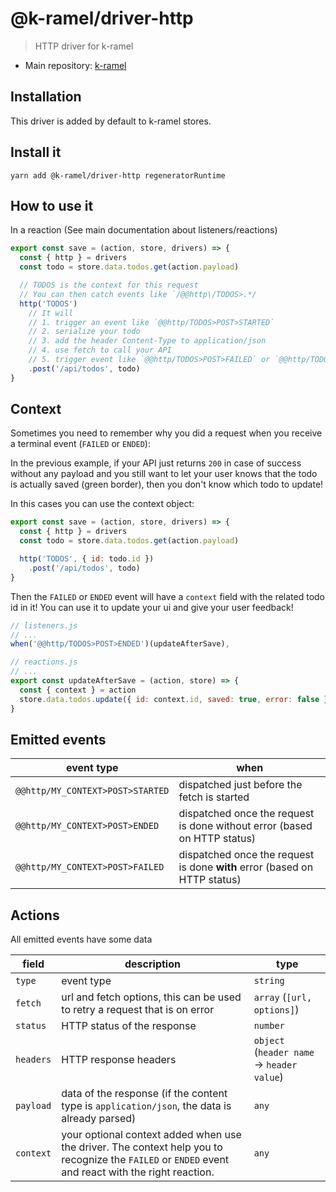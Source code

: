 # @k-ramel/driver-http
> HTTP driver for k-ramel

 - Main repository: [k-ramel](https://github.com/alakarteio/k-ramel)

## Installation
This driver is added by default to k-ramel stores.

## Install it
`yarn add @k-ramel/driver-http regeneratorRuntime`

## How to use it
In a reaction (See main documentation about listeners/reactions)

```js
export const save = (action, store, drivers) => {
  const { http } = drivers
  const todo = store.data.todos.get(action.payload)

  // TODOS is the context for this request
  // You can then catch events like `/@@http\/TODOS>.*/
  http('TODOS')
    // It will
    // 1. trigger an event like `@@http/TODOS>POST>STARTED`
    // 2. serialize your todo
    // 3. add the header Content-Type to application/json
    // 4. use fetch to call your API
    // 5. trigger event like `@@http/TODOS>POST>FAILED` or `@@http/TODOS>POST>ENDED`
    .post('/api/todos', todo)
}
```

## Context
Sometimes you need to remember why you did a request when you receive a terminal event (`FAILED` or `ENDED`):

In the previous example, if your API just returns `200` in case of success without any payload and you still want to let your user knows that the todo is actually saved (green border), then you don't know which todo to update!

In this cases you can use the context object:
```js
export const save = (action, store, drivers) => {
  const { http } = drivers
  const todo = store.data.todos.get(action.payload)

  http('TODOS', { id: todo.id })
    .post('/api/todos', todo)
}
```

Then the `FAILED` or `ENDED` event will have a `context` field with the related todo id in it!
You can use it to update your ui and give your user feedback!
```js
// listeners.js
// ...
when('@@http/TODOS>POST>ENDED')(updateAfterSave),

// reactions.js
// ...
export const updateAfterSave = (action, store) => {
  const { context } = action
  store.data.todos.update({ id: context.id, saved: true, error: false })
}
```

## Emitted events
| event type | when |
|---|---|
|`@@http/MY_CONTEXT>POST>STARTED`| dispatched just before the fetch is started |
|`@@http/MY_CONTEXT>POST>ENDED`| dispatched once the request is done without error (based on HTTP status) |
|`@@http/MY_CONTEXT>POST>FAILED`| dispatched once the request is done **with** error (based on HTTP status) | |

## Actions
All emitted events have some data

| field | description | type |
|---|---|---|
| `type` | event type | `string` |
| `fetch` | url and fetch options, this can be used to retry a request that is on error | `array` (`[url, options]`) |
| `status` | HTTP status of the response | `number` |
| `headers` | HTTP response headers | `object` (`header name` -> `header value`) |
| `payload` | data of the response (if the content type is `application/json`, the data is already parsed) | `any` |
| `context` | your optional context added when use the driver. The context help you to recognize the `FAILED` or `ENDED` event and react with the right reaction. | `any` |
